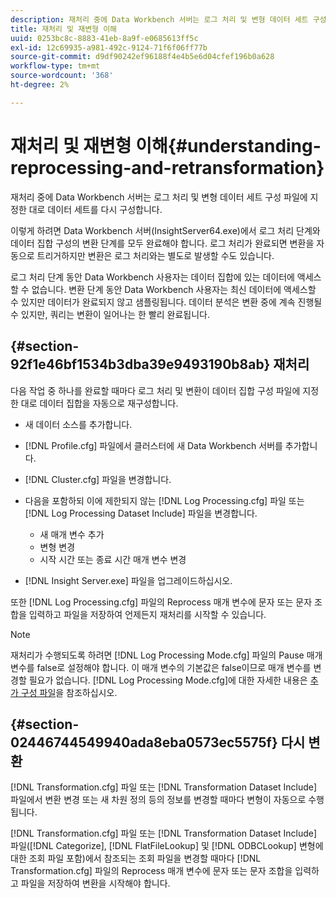 ```yaml
---
description: 재처리 중에 Data Workbench 서버는 로그 처리 및 변형 데이터 세트 구성 파일에 지정한 대로 데이터 세트를 다시 구성합니다.
title: 재처리 및 재변형 이해
uuid: 0253bc8c-8883-41eb-8a9f-e0685613ff5c
exl-id: 12c69935-a981-492c-9124-71f6f06ff77b
source-git-commit: d9df90242ef96188f4e4b5e6d04cfef196b0a628
workflow-type: tm+mt
source-wordcount: '368'
ht-degree: 2%

---
```


# 재처리 및 재변형 이해{#understanding-reprocessing-and-retransformation}

재처리 중에 Data Workbench 서버는 로그 처리 및 변형 데이터 세트 구성 파일에 지정한 대로 데이터 세트를 다시 구성합니다.

이렇게 하려면 Data Workbench 서버(InsightServer64.exe)에서 로그 처리 단계와 데이터 집합 구성의 변환 단계를 모두 완료해야 합니다. 로그 처리가 완료되면 변환을 자동으로 트리거하지만 변환은 로그 처리와는 별도로 발생할 수도 있습니다.

로그 처리 단계 동안 Data Workbench 사용자는 데이터 집합에 있는 데이터에 액세스할 수 없습니다. 변환 단계 동안 Data Workbench 사용자는 최신 데이터에 액세스할 수 있지만 데이터가 완료되지 않고 샘플링됩니다. 데이터 분석은 변환 중에 계속 진행될 수 있지만, 쿼리는 변환이 일어나는 한 빨리 완료됩니다.

## {#section-92f1e46bf1534b3dba39e9493190b8ab} 재처리

다음 작업 중 하나를 완료할 때마다 로그 처리 및 변환이 데이터 집합 구성 파일에 지정한 대로 데이터 집합을 자동으로 재구성합니다.

* 새 데이터 소스를 추가합니다.
* [!DNL Profile.cfg] 파일에서 클러스터에 새 Data Workbench 서버를 추가합니다.
* [!DNL Cluster.cfg] 파일을 변경합니다.
* 다음을 포함하되 이에 제한되지 않는 [!DNL Log Processing.cfg] 파일 또는 [!DNL Log Processing Dataset Include] 파일을 변경합니다.

   * 새 매개 변수 추가
   * 변형 변경
   * 시작 시간 또는 종료 시간 매개 변수 변경

* [!DNL Insight Server.exe] 파일을 업그레이드하십시오.

또한 [!DNL Log Processing.cfg] 파일의 Reprocess 매개 변수에 문자 또는 문자 조합을 입력하고 파일을 저장하여 언제든지 재처리를 시작할 수 있습니다.

>[!NOTE]
>
>재처리가 수행되도록 하려면 [!DNL Log Processing Mode.cfg] 파일의 Pause 매개 변수를 false로 설정해야 합니다. 이 매개 변수의 기본값은 false이므로 매개 변수를 변경할 필요가 없습니다. [!DNL Log Processing Mode.cfg]에 대한 자세한 내용은 [추가 구성 파일](/help/home/c-dataset-const-proc/c-add-config-files/c-add-config-files.md)을 참조하십시오.

## {#section-02446744549940ada8eba0573ec5575f} 다시 변환

[!DNL Transformation.cfg] 파일 또는 [!DNL Transformation Dataset Include] 파일에서 변환 변경 또는 새 차원 정의 등의 정보를 변경할 때마다 변형이 자동으로 수행됩니다.

[!DNL Transformation.cfg] 파일 또는 [!DNL Transformation Dataset Include] 파일([!DNL Categorize], [!DNL FlatFileLookup] 및 [!DNL ODBCLookup] 변형에 대한 조회 파일 포함)에서 참조되는 조회 파일을 변경할 때마다 [!DNL Transformation.cfg] 파일의 Reprocess 매개 변수에 문자 또는 문자 조합을 입력하고 파일을 저장하여 변환을 시작해야 합니다.
